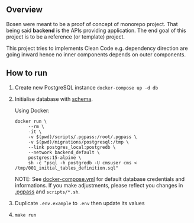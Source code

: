 ## Overview

Bosen were meant to be a proof of concept of monorepo project.
That being said **backend** is the APIs providing application.
The end goal of this project is to be a reference (or template) project.

This project tries to implements Clean Code e.g. dependency direction are going
inward hence no inner components depends on outer components.

## How to run

1. Create new PostgreSQL instance `docker-compose up -d db`

2. Initialise database with [schema](./migrations/postgresql/).

   Using Docker:

   ```shell scripts/import_db.sh
   docker run \
        --rm \
        -it \
        -v $(pwd)/scripts/.pgpass:/root/.pgpass \
        -v $(pwd)/migrations/postgresql:/tmp \
        --link postgres_local:postgredb \
        --network backend_default \
        postgres:15-alpine \
        sh -c "psql -h postgredb -U cmsuser cms < /tmp/001_initial_tables_definition.sql"
   ```

   NOTE: See [docker-compose.yml](docker-compose.yml) for default database credentials and informations. If you make adjustments, please reflect you changes in [.pgpass](scripts/.pgpass) and `scripts/*.sh`.

3. Duplicate `.env.example` to `.env` then update its values

4. `make run`